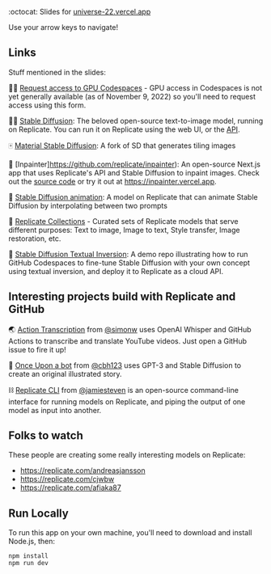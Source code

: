 :octocat: Slides for [universe-22.vercel.app](https://universe-22.vercel.app/)

Use your arrow keys to navigate!

## Links

Stuff mentioned in the slides:

🙏🏼 [Request access to GPU Codespaces](https://github.surveymonkey.com/r/Y75GX9T) - GPU access in Codespaces is not yet generally available (as of November 9, 2022) so you'll need to request access using this form.

👩‍🚀 [Stable Diffusion](https://replicate.com/stability-ai/stable-diffusion): The beloved open-source text-to-image model, running on Replicate. You can run it on Replicate using the web UI, or the [API](https://replicate.com/stability-ai/stable-diffusion/api).

🀄️ [Material Stable Diffusion](https://replicate.com/tommoore515/material_stable_diffusion): A fork of SD that generates tiling images

🎨 [Inpainter]https://github.com/replicate/inpainter): An open-source Next.js app that uses Replicate's API and Stable Diffusion to inpaint images. Check out the [source code](https://github.com/replicate/inpainter) or try it out at https://inpainter.vercel.app.

🍿 [Stable Diffusion animation](https://replicate.com/andreasjansson/stable-diffusion-animation): A model on Replicate that can animate Stable Diffusion by interpolating between two prompts

🧺 [Replicate Collections](https://replicate.com/explore#collections) - Curated sets of Replicate models that serve different purposes: Text to image, Image to text, Style transfer, Image restoration, etc.

📡 [Stable Diffusion Textual Inversion](https://github.com/zeke/replicate-sd-textual-inversion): A demo repo illustrating how to run GitHub Codespaces to fine-tune Stable Diffusion with your own concept using textual inversion, and deploy it to Replicate as a cloud API.

## Interesting projects build with Replicate and GitHub

🌏 [Action Transcription](https://twitter.com/replicatehq/status/1583487370070200321) from [@simonw](https://github.com/simonw) uses OpenAI Whisper and GitHub Actions to transcribe and translate YouTube videos. Just open a GitHub issue to fire it up!

📗 [Once Upon a bot](https://twitter.com/replicatehq/status/1583487241808027649) from [@cbh123](https://github.com/cbh123) uses GPT-3 and Stable Diffusion to create an original illustrated story.

⛓ [Replicate CLI](https://twitter.com/replicatehq/status/1583487311597424640) from [@jamiesteven](https://github.com/jamiesteven) is an open-source command-line interface for running models on Replicate, and piping the output of one model as input into another.

## Folks to watch

These people are creating some really interesting models on Replicate:

- https://replicate.com/andreasjansson
- https://replicate.com/cjwbw
- https://replicate.com/afiaka87

## Run Locally

To run this app on your own machine, you'll need to download and install Node.js, then:

```
npm install
npm run dev
```